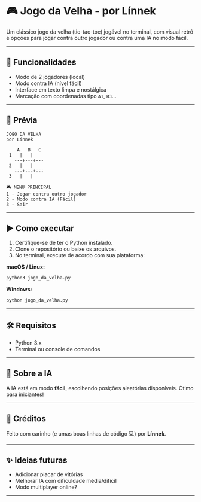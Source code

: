 # 🎮 Jogo da Velha - por Línnek

Um clássico jogo da velha (tic-tac-toe) jogável no terminal, com visual retrô e opções para jogar contra outro jogador ou contra uma IA no modo fácil.

---

## 🧠 Funcionalidades

- Modo de 2 jogadores (local)
- Modo contra IA (nível fácil)  
- Interface em texto limpa e nostálgica  
- Marcação com coordenadas tipo `A1`, `B3`...

---

## 📸 Prévia

```
JOGO DA VELHA  
por Línnek

    A   B   C  
 1   |   |  
   ---+---+---  
 2   |   |  
   ---+---+---  
 3   |   |  

🎮 MENU PRINCIPAL  
1 - Jogar contra outro jogador  
2 - Modo contra IA (Fácil)  
3 - Sair  
```

---

## ▶️ Como executar

1. Certifique-se de ter o Python instalado.
2. Clone o repositório ou baixe os arquivos.
3. No terminal, execute de acordo com sua plataforma:

**macOS / Linux:**
```bash
python3 jogo_da_velha.py
```

**Windows:**
```bash
python jogo_da_velha.py
```

---

## 🛠️ Requisitos

- Python 3.x  
- Terminal ou console de comandos

---

## 🤖 Sobre a IA

A IA está em modo **fácil**, escolhendo posições aleatórias disponíveis. Ótimo para iniciantes!

---

## 📌 Créditos

Feito com carinho (e umas boas linhas de código 💻) por **Línnek**.

---

## ✨ Ideias futuras

- Adicionar placar de vitórias  
- Melhorar IA com dificuldade média/difícil  
- Modo multiplayer online?

---

